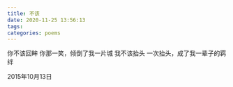 ```yaml
---
title: 不该
date: 2020-11-25 13:56:13
tags:
categories: poems
---
```

你不该回眸
你那一笑，倾倒了我一片城
我不该抬头
一次抬头，成了我一辈子的羁绊<!--more-->

2015年10月13日
